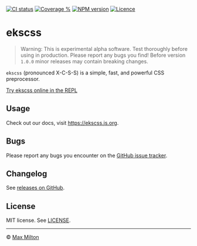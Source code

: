 <!--
## 'JS in CSS' style preprocessor

### Why

- PostCSS is (still) great but:
  - Fed up with inflexibility of plugins, especially plugin interoperability
  - Too many dependencies/complexity once you add plugins
- Compile speed
- Use case agnostic
- Light weight; leverages the power of JS
  - JS is already fantastic for easily manipulating strings
- Simplicity

#### Features

- Simple JS template literal (template string) syntax
- Global compile-time variables
  - And warnings when referenced vars are missing etc.
- Use plain JS for anything e.g. loops
- Fast — possibly the fastest full-featured CSS preprocessor
- CSS `@import` flattening
- Uses [stylis](https://github.com/thysultan/stylis.js) under the hood and inherits all its features including:
  - Nesting
  - Vendor prefixing
  - Minification

##### Bonus examples

- `calc()` can often be avoided since maths can be used at build-time (but we still need it sometimes for dynamic things calculated at run-time)
  - Worth breaking down the difference between build-time and run-time — like vars, calc, etc.

#### Drawbacks

- Opinionated; not many options; speed comes at a cost
- Best used for build-time processing. Although it can run in the browser, the XCSS compiler uses `new Function()` to eval code, which may be fine in a trusted context like local development or a CI pipeline, however on the web it may introduce potential for abuse.
  - Link to REPL for example of browser use.

### To Do

- Add "extends" feature to config
- Fix source map mapping for XCSS template expressions
- Add READMEs to remaining packages
- Add proper typescript support for `x` global
- An official way to remove unused styles
- Webpack plugin
- Also test rollup plugin against vite
  - If there are some particular benefits, make a separate vite plugin, potentially just reexporting the rollup plugin
- PostCSS syntax plugin then (related):
  - Stylelint plugin
  - Prettier plugin
  - VS Code syntax
- Documentation:
  - Currently, templates in XCSS (`${...}`) are still evaluated when they're in a _CSS comment_; ~to disable them it's necessary to comment out the code _inside the template_~ it's tricky to comment out XCSS code, so provide a solution or at least solid examples
  - Compiler browser bundle (browser compatible but no source map support) + reinforce the potential security risk since the compiler uses a kind of eval
  - Architectural designations and goals + an overview of how compile works (especially the steps involved)
- Explain the "ekscss" name
- Add benchmarks:
  - Vs other CSS preprocessors
  - Overhead compared to raw stylis
  - Source map overhead
  - Overhead for each plugin
-->

<!-- TODO: Migrate qlty.sh badge to badgen.net once it's supported -->

[![CI status](https://badgen.net/github/checks/maxmilton/ekscss?label=ci)](https://github.com/maxmilton/ekscss/actions)
[![Coverage %](https://qlty.sh/badges/bfb90576-1d44-4606-9ba0-95b4e7077333/test_coverage.svg)](https://qlty.sh/gh/maxmilton/projects/ekscss)
[![NPM version](https://badgen.net/npm/v/ekscss)](https://www.npmjs.com/package/ekscss)
[![Licence](https://badgen.net/github/license/maxmilton/ekscss)](./LICENSE)

# ekscss

> Warning: This is experimental alpha software. Test thoroughly before using in production. Please report any bugs you find! Before version `1.0.0` minor releases may contain breaking changes.

`ekscss` (pronounced X-C-S-S) is a simple, fast, and powerful CSS preprocessor.

[Try ekscss online in the REPL](https://ekscss-repl.web.app)

## Usage

Check out our docs, visit <https://ekscss.js.org>.

## Bugs

Please report any bugs you encounter on the [GitHub issue tracker](https://github.com/maxmilton/ekscss/issues).

## Changelog

See [releases on GitHub](https://github.com/maxmilton/ekscss/releases).

## License

MIT license. See [LICENSE](https://github.com/maxmilton/ekscss/blob/master/LICENSE).

---

© [Max Milton](https://maxmilton.com)
